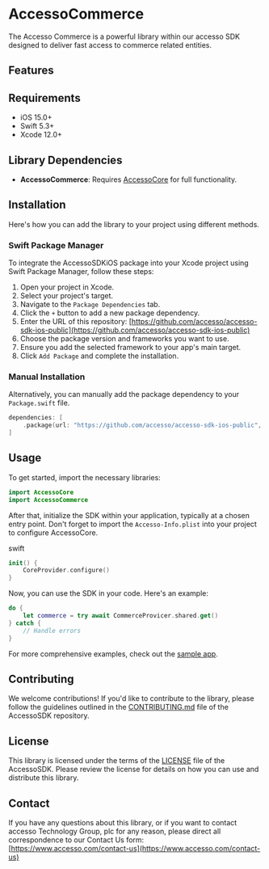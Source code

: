 # AccessoCommerce

The Accesso Commerce is a powerful library within our accesso SDK designed to deliver fast access to commerce related entities.

## Features

## Requirements
- iOS 15.0+
- Swift 5.3+
- Xcode 12.0+

## Library Dependencies

- **AccessoCommerce**: Requires [AccessoCore](https://github.com/accesso/accesso-sdk-ios-public/tree/main/iOS-AccessoCore) for full functionality.

## Installation
Here's how you can add the library to your project using different methods.

### Swift Package Manager
To integrate the AccessoSDKiOS package into your Xcode project using Swift Package Manager, follow these steps:

1. Open your project in Xcode.
2. Select your project's target.
3. Navigate to the `Package Dependencies` tab.
4. Click the `+` button to add a new package dependency.
5. Enter the URL of this repository: [https://github.com/accesso/accesso-sdk-ios-public](https://github.com/accesso/accesso-sdk-ios-public)
6. Choose the package version and frameworks you want to use.
7. Ensure you add the selected framework to your app's main target.
8. Click `Add Package` and complete the installation.

### Manual Installation
Alternatively, you can manually add the package dependency to your `Package.swift` file.

```swift
dependencies: [
    .package(url: "https://github.com/accesso/accesso-sdk-ios-public", from: "1.0.0")
]
```

## Usage
To get started, import the necessary libraries:
```swift
import AccessoCore
import AccessoCommerce
```

After that, initialize the SDK within your application, typically at a chosen entry point. Don't forget to import the `Accesso-Info.plist` into your project to configure AccessoCore.

swift
```swift
init() {
    CoreProvider.configure()
}
```

Now, you can use the SDK in your code. Here's an example:
```swift
do {
    let commerce = try await CommerceProvicer.shared.get()
} catch {
    // Handle errors
}
```

For more comprehensive examples, check out the [sample app](https://github.com/accesso/accesso-sdk-ios-public/tree/main/iOS-AccessoCommerce/Samples).

## Contributing
We welcome contributions! If you'd like to contribute to the library, please follow the guidelines outlined in the [CONTRIBUTING.md](https://github.com/accesso/accesso-sdk-ios-public/tree/main/CONTRIBUTING.md) file of the AccessoSDK repository.

## License
This library is licensed under the terms of the [LICENSE](https://github.com/accesso/accesso-sdk-ios-public/tree/main/LICENSE) file of the AccessoSDK. Please review the license for details on how you can use and distribute this library.

## Contact
If you have any questions about this library, or if you want to contact accesso Technology Group, plc for any reason, please direct all correspondence to our Contact Us form: [https://www.accesso.com/contact-us](https://www.accesso.com/contact-us)

